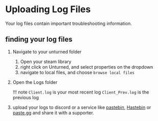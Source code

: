 # Uploading Log Files

Your log files contain important troubleshooting information. 

## finding your log files

1. Navigate to your unturned folder
    1. Open your steam library
    2. right click on Unturned, and select properties on the dropdown
    3. navigate to local files, and choose `browse local files`
2. Open the Logs folder
    
    !!! note
        `Client.log` is your most recent log
        `Client_Prev.log` is the previous log

3. upload your logs to discord or a service like [pastebin](https://pastebin.com/), [Hastebin](https://hastebin.com/) or [paste.gg](https://paste.gg) and share it with a supporter.
